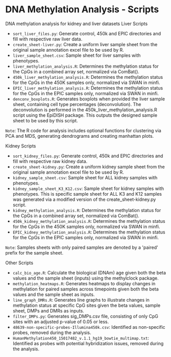 # DNA Methylation Analysis - Scripts 
DNA methylation analysis for kidney and liver datasets
Liver Scripts
- `sort_liver_files.py`: Generate control, 450k and EPIC directories and fill with respective raw liver data.
- `create_sheet-liver.py`: Create a uniform liver sample sheet from the original sample annotation excel file to be used by R.
- `liver_sample_sheet.csv`: Sample sheet for liver samples with phenotypes. 
- `liver_methylation_analysis.R`: Determines the methylation status for the CpGs in a combined array set, normalized via ComBat().
- `450k_liver_methylation_analysis.R`: Determines the methylation status for the CpGs in the 450K samples only, normalized via SWAN in minfi. 
- `EPIC_liver_methylation_analysis.R`: Determines the methylation status for the CpGs in the EPIC samples only, normalized via SWAN in minfi. 
- `denconv_boxplots.R`: Generates boxplots when provided the liver sample sheet, containing cell type percentages (deconvolution). The deconvolution is performed in the 450k_liver_methylation_analysis.R script using the EpiDISH package. This outputs the designed sample sheet to be used by this script. 

`Note`: The R code for analysis includes optional functions for clustering via PCA and MDS, generating dendrograms and creating manhattan plots.

Kidney Scripts
- `sort_kidney_files.py`: Generate control, 450k and EPIC directories and fill with respective raw kidney data.
- `create_sheet-kidney.py`: Create a uniform kidney sample sheet from the original sample annotation excel file to be used by R.
- `kidney_sample_sheet.csv`: Sample sheet for ALL kidney samples with phenotypes. 
- `kidney_sample_sheet_K3_K12.csv`: Sample sheet for kidney samples with phenotypes. This is specific sample sheet for ALL K3 and K12 samples was generated via a modified version of the create_sheet-kidney.py script.
- `kidney_methylation_analysis.R`: Determines the methylation status for the CpGs in a combined array set, normalized via ComBat().
- `450k_kidney_methylation_analysis.R`: Determines the methylation status for the CpGs in the 450K samples only, normalized via SWAN in minfi. 
- `EPIC_kidney_methylation_analysis.R`: Determines the methylation status for the CpGs in the EPIC samples only, normalized via SWAN in minfi. 

`Note`: Samples sheets with only paired samples are denoted by a 'paired' prefix for the sample sheet. 

Other Scripts
- `calc_bio_age.R`: Calculate the biological (DNAm) age given both the beta values and the sample sheet (inputs) using the methylclock package. 
- `methylation_heatmaps.R`: Generates heatmaps to display changes in methylation for paired samples across timepoints given both the beta values and the sample sheet as inputs. 
- `line_graph_DMRs.R`: Generates line graphs to illustrate changes in methylation status at specific CpG sites given the beta values, sample sheet, DMPs and DMRs as inputs. 
- `filter_DMPs.py`: Generates sig_DMPs.csv file, consisting of only CpG sites with an adjusted p-value of 0.05 or less. 
- `48639-non-specific-probes-Illumina450k.csv`: Identified as non-specific probes, removed during the analysis. 
- `HumanMethylation450_15017482_v.1.1_hg19_bowtie_multimap.txt`: Identified as probes with potential hybridization issues, removed during the analysis. 